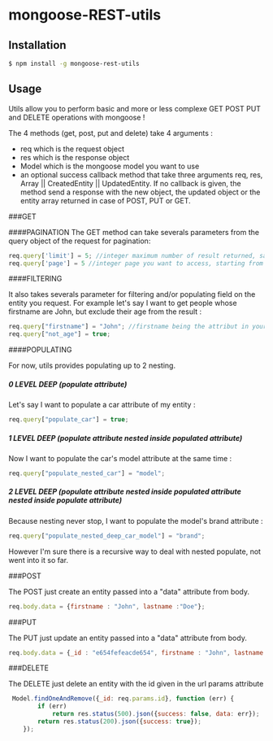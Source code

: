 # mongoose-REST-utils


## Installation
```bash
$ npm install -g mongoose-rest-utils
```

## Usage

Utils allow you to perform basic and more or less complexe GET POST PUT and DELETE operations with mongoose !

The 4 methods (get, post, put and delete) take 4 arguments : 

- req which is the request object
- res which is the response object
- Model which is the mongoose model you want to use
- an optional success callback method that take three arguments req, res, Array || CreatedEntity || UpdatedEntity. If no callback is given, the method send a response with the new object, the updated object or the entity array returned in case of POST, PUT or GET.

###GET

####PAGINATION
The GET method can take severals parameters from the query object of the request for pagination: 

```javascript
req.query['limit'] = 5; //integer maximum number of result returned, same as SQL's limit
req.query['page'] = 5 //integer page you want to access, starting from 0, each page contains 'limit' result
```

####FILTERING

It also takes severals parameter for filtering and/or populating field on the entity you request. For example let's say I want to get people whose firstname are John, but exclude their age from the result : 


```javascript
req.query["firstname"] = "John"; //firstname being the attribut in your model
req.query["not_age"] = true;
```

####POPULATING

For now, utils provides populating up to 2 nesting.
##### 0 LEVEL DEEP (populate attribute)

Let's say I want to populate a car attribute of my entity : 


```javascript
req.query["populate_car"] = true;
```
##### 1 LEVEL DEEP (populate attribute nested inside populated attribute)
Now I want to populate the car's model attribute at the same time : 


```javascript
req.query["populate_nested_car"] = "model";
```

##### 2 LEVEL DEEP (populate attribute nested inside populated attribute nested inside populate attribute)
Because nesting never stop, I want to populate the model's brand attribute : 

```javascript
req.query["populate_nested_deep_car_model"] = "brand";
```

However I'm sure there is a recursive way to deal with nested populate, not went into it so far.


###POST

The POST just create an entity passed into a "data" attribute from body.
```javascript
req.body.data = {firstname : "John", lastname :"Doe"};
```



###PUT

The PUT just update an entity passed into a "data" attribute from body.
```javascript
req.body.data = {_id : "e654fefeacde654", firstname : "John", lastname :"Doe"};
```



###DELETE

The DELETE just delete an entity with the id given in the url params attribute
```javascript
 Model.findOneAndRemove({_id: req.params.id}, function (err) {
        if (err)
            return res.status(500).json({success: false, data: err});
        return res.status(200).json({success: true});
    });
```

